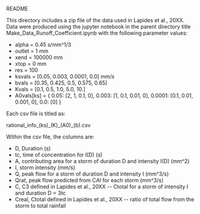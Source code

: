 README

This directory includes a zip file of the data used in Lapides et al., 20XX. Data were produced using the jupyter notebook in the parent directory title Make_Data_Runoff_Coefficient.ipynb with the following parameter values:

* alpha = 0.45 s/mm^1/3
* outlet = 1 mm
* xend = 100000 mm
* xtop = 0 mm
* res = 100
* ksvals = [0.05, 0.003, 0.0001, 0.0] mm/s
* bvals = [0.35, 0.425, 0.5, 0.575, 0.65]
* Kvals = [0.1, 0.5, 1.0, 5.0, 10.]
* A0vals[ks] = { 0.05: [2, 1, 0.1, 0], 0.003: [1, 0.1, 0.01, 0], 0.0001: [0.1, 0.01, 0.001, 0], 0.0: [0] }

Each csv file is titled as:

rational_info_(ks)\_(K)\_(A0)_(b).csv

Within the csv file, the columns are:

* D, Duration (s)
* tc, time of concentration for I(D) (s)
* A, contributing area for a storm of duration D and intensity I(D) (mm^2)
* I, storm intensity (mm/s)
* Q, peak flow for a storm of duration D and intensity I (mm^3/s)
* Qrat, peak flow predicted from C*A*I for each storm (mm^3/s)
* C, C3 defined in Lapides et al., 20XX -- Ctotal for a storm of intensity I and duration D = 3tc
* Creal, Ctotal defined in Lapides et al., 20XX -- ratio of total flow from the storm to total rainfall
